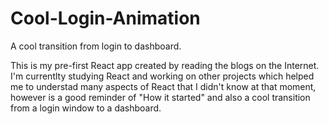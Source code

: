 # Cool-Login-Animation
A cool transition from login to dashboard.

This is my pre-first React app created by reading the blogs on the Internet.
I'm currentlty studying React and working on other projects which helped me to understad many aspects of React that I didn't know at that moment, however is a good reminder of "How it started" and also a cool transition from a login window to a dashboard.
